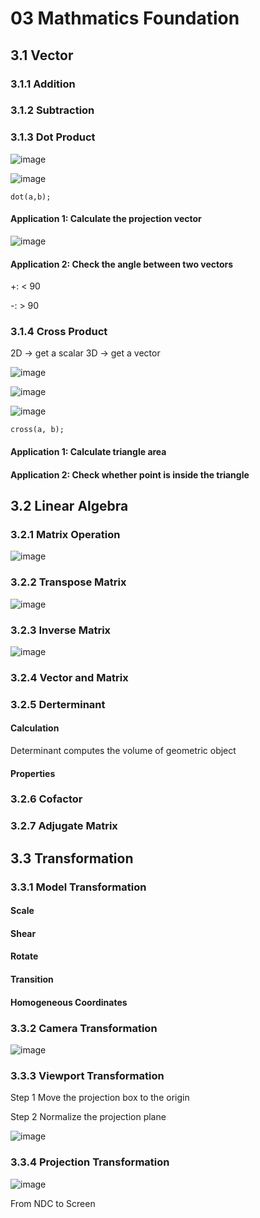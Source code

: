 # 03 Mathmatics Foundation

## 3.1 Vector
### 3.1.1 Addition


### 3.1.2 Subtraction


### 3.1.3 Dot Product
![image](https://github.com/user-attachments/assets/50d8c25d-5a3e-4469-9d71-a598ede1bff2)

![image](https://github.com/lanwenzhang/Learn-Computer-Graphics/assets/86000552/13f992a3-ea4c-460b-9f53-5814f75857c2)

```
dot(a,b);
```
#### Application 1: Calculate the projection vector

![image](https://github.com/user-attachments/assets/60cae4cb-3ca2-411b-bded-fc9ca7216df8)

#### Application 2: Check the angle between two vectors
+: < 90

-: > 90

### 3.1.4 Cross Product
2D → get a scalar   3D → get a vector

![image](https://github.com/lanwenzhang/Learn-Computer-Graphics/assets/86000552/69d0e523-71a4-45fa-b36e-6a9075500a90)

![image](https://github.com/lanwenzhang/Learn-Computer-Graphics/assets/86000552/55fa0337-dc32-459d-9f53-74039b51792c)

![image](https://github.com/lanwenzhang/Learn-Computer-Graphics/assets/86000552/f53701f9-0357-469d-bf81-e474be308682)
```
cross(a, b);
```

#### Application 1: Calculate triangle area

#### Application 2: Check whether point is inside the triangle

## 3.2 Linear Algebra
### 3.2.1 Matrix Operation
![image](https://github.com/user-attachments/assets/9fd2969e-d2d1-4fed-ab16-7086165f62b8)


### 3.2.2 Transpose Matrix
![image](https://github.com/user-attachments/assets/454f1283-b61f-4a51-bbf5-5211b2370436)

### 3.2.3 Inverse Matrix
![image](https://github.com/user-attachments/assets/2f7ff69b-8165-4890-804f-b3d23de43b6e)

### 3.2.4 Vector and Matrix

### 3.2.5 Derterminant
#### Calculation
Determinant computes the volume of geometric object

#### Properties

### 3.2.6 Cofactor

### 3.2.7 Adjugate Matrix

## 3.3 Transformation

### 3.3.1 Model Transformation
#### Scale

#### Shear

#### Rotate

#### Transition

#### Homogeneous Coordinates

### 3.3.2 Camera Transformation
![image](https://github.com/lanwenzhang/Learn-Computer-Graphics/assets/86000552/4a49b8b5-d0e8-477f-afb4-c107f0ad6e8a)

### 3.3.3 Viewport Transformation
Step 1 Move the projection box to the origin

Step 2 Normalize the projection plane

![image](https://github.com/lanwenzhang/Learn-Computer-Graphics/assets/86000552/8276253a-9b7a-4b27-a0f7-a83cb46f6e4b)

### 3.3.4 Projection Transformation
![image](https://github.com/lanwenzhang/Learn-Computer-Graphics/assets/86000552/186d1bb7-37f4-4fdc-a646-f8bdd215b85d)

From NDC to Screen 
